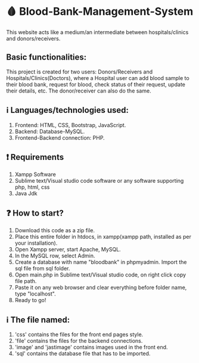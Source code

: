 # :drop_of_blood: Blood-Bank-Management-System 
This website acts like a medium/an intermediate between hospitals/clinics and donors/receivers.

## Basic functionalities:
This project is created for two users: Donors/Receivers and Hospitals/Clinics(Doctors), where a Hospital user can add blood sample to their blood bank, request for blood, check status of their request, update their details, etc. The donor/receiver can also do the same.
 
## :information_source: Languages/technologies used:
1. Frontend: HTML, CSS, Bootstrap, JavaScript.
2. Backend: Database-MySQL.
3. Frontend-Backend connection: PHP.

## :exclamation: Requirements
1. Xampp Software
2. Sublime text/Visual studio code software or any software supporting php, html, css
3. Java Jdk

## :question: How to start?
1. Download this code as a zip file.
2. Place this entire folder in htdocs, in xampp(xampp path, installed as per your installation). 
3. Open Xampp server, start Apache, MySQL.
4. In the MySQL row, select Admin.
5. Create a database with name "bloodbank" in phpmyadmin. Import the sql file from sql folder.
6. Open main.php in Sublime text/Visual studio code, on right click copy file path.
7. Paste it on any web browser and clear everything before folder name, type "localhost".
8. Ready to go!
 
## :information_source: The file named:
1. 'css' contains the files for the front end pages style.
2. 'file' contains the files for the backend connections.
3. 'image' and 'jastimage' contains images used in the front end.
4. 'sql' contains the database file that has to be imported.

